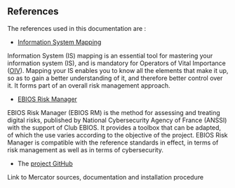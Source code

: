## References

The references used in this documentation are :

- [Information System Mapping](https://www.ssi.gouv.fr/guide/mapping-the-information-system/)

Information System (IS) mapping is an essential tool for mastering your information system (IS), and is mandatory for Operators of Vital Importance ([OIV](https://fr.wikipedia.org/wiki/Op%C3%A9rateur_d%27importance_vitale)). Mapping your IS enables you to know all the elements that make it up, so as to gain a better understanding of it, and therefore better control over it. It forms part of an overall risk management approach.

- [EBIOS Risk Manager](https://www.ssi.gouv.fr/guide/ebios-risk-manager-the-method/)

EBIOS Risk Manager (EBIOS RM) is the method for assessing and treating digital risks, published by National Cybersecurity Agency of France (ANSSI) with the support of Club EBIOS. It provides a toolbox that can be adapted, of which the use varies according to the objective of the project. EBIOS Risk Manager is compatible with the reference standards in effect, in terms of risk management as well as in terms of cybersecurity.

- The [project GitHub](https://github.com/dbarzin/mercator)

Link to Mercator sources, documentation and installation procedure

